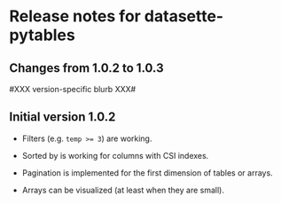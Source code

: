 # Release notes for datasette-pytables


## Changes from 1.0.2 to 1.0.3

  #XXX version-specific blurb XXX#


## Initial version 1.0.2

* Filters (e.g. `temp >= 3`) are working.

* Sorted by is working for columns with CSI indexes.

* Pagination is implemented for the first dimension of tables or arrays.

* Arrays can be visualized (at least when they are small).
